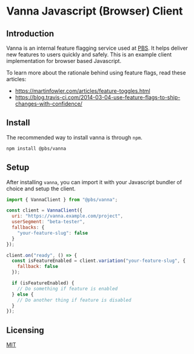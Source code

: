# Vanna Javascript (Browser) Client

## Introduction

Vanna is an internal feature flagging service used at [PBS](http://pbs.org). It
helps deliver new features to users quickly and safely. This is an example
client implementation for browser based Javascript.

To learn more about the rationale behind using feature flags, read these
articles:

- https://martinfowler.com/articles/feature-toggles.html
- https://blog.travis-ci.com/2014-03-04-use-feature-flags-to-ship-changes-with-confidence/

## Install

The recommended way to install vanna is through `npm`.

```sh
npm install @pbs/vanna
```

## Setup

After installing `vanna`, you can import it with your Javascript bundler of
choice and setup the client.

```js
import { VannaClient } from "@pbs/vanna";

const client = VannaClient({
  uri: "https://vanna.example.com/project",
  userSegment: "beta-tester",
  fallbacks: {
    "your-feature-slug": false
  }
});

client.on("ready", () => {
  const isFeatureEnabled = client.variation("your-feature-slug", {
    fallback: false
  });

  if (isFeatureEnabled) {
    // Do something if feature is enabled
  } else {
    // Do another thing if feature is disabled
  }
});
```

## Licensing

[MIT](/LICENSE)
